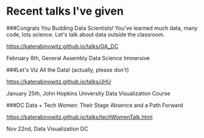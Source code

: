 # Recent talks I've given

###Congrats You Budding Data Scientists! 
You've learned much data, many code, lots science. Let's talk about data outside the classroom.

https://katerabinowitz.github.io/talks/GA_DC

February 8th, General Assembly Data Science Immersive

###Let's Viz All the Data! (actually, please don't)

https://katerabinowitz.github.io/talks/JHU

January 25th, John Hopkins University Data Visualization Course

###DC Data + Tech Women: Their Stage Absence and a Path Forward

https://katerabinowitz.github.io/talks/techWomenTalk.html

Nov 22nd, Data Visualization DC
